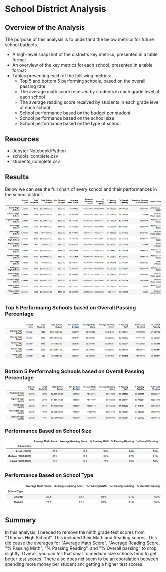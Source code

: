 # School District Analysis

## Overview of the Analysis 

The purpose of this analysis is to undertand the below metrics for future school budgets. 

- A high-level snapshot of the district's key metrics, presented in a table format
- An overview of the key metrics for each school, presented in a table format
- Tables presenting each of the following metrics:
  - Top 5 and bottom 5 performing schools, based on the overall passing rate
  - The average math score received by students in each grade level at each school
  - The average reading score received by students in each grade level at each school
  - School performance based on the budget per student
  - School performance based on the school size 
  - School performance based on the type of school

## Resources 

- Jupyter Notebook/Python
- schools_complete.csv
- students_complete.csv

## Results

Below we can see the full chart of every school and their performances in the school district. 
<img src="https://github.com/roy-mojica/School_District_Analysis/blob/main/Resources/school_summary.PNG">
 
### Top 5 Performaing Schools based on Overall Passing Percentage 
<img src="https://github.com/roy-mojica/School_District_Analysis/blob/main/Resources/top_five.PNG">

### Bottom 5 Performaing Schools based on Overall Passing Percentage 
<img src="https://github.com/roy-mojica/School_District_Analysis/blob/main/Resources/bottom_five.PNG">

### Performance Based on School Size
<img src="https://github.com/roy-mojica/School_District_Analysis/blob/main/Resources/by_school_size.PNG">

### Performance Based on School Type
<img src="https://github.com/roy-mojica/School_District_Analysis/blob/main/Resources/by_school_type.PNG">

## Summary

In this analysis, I needed to remove the ninth grade test scores from "Thomas High School". This included their Math and Reading scores. This did cause the averages for "Average Math Score", "Average Reading Score, "% Passing Math", "% Passing Reading", and "% Overall passing" to drop slightly. Overall, you can tell that small to medium size schools tend to get better test scores. There also does not seem to be an cooralation between spending more money per student and getting a higher test scores. 
